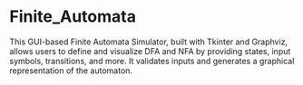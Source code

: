# Finite_Automata
This GUI-based Finite Automata Simulator, built with Tkinter and Graphviz, allows users to define and visualize DFA and NFA by providing states, input symbols, transitions, and more. It validates inputs and generates a graphical representation of the automaton.

